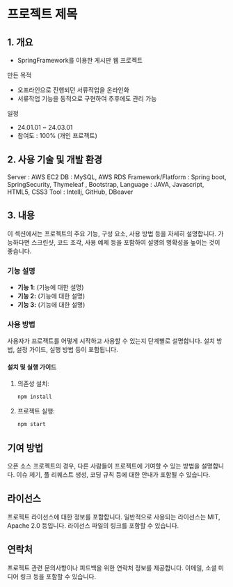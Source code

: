 # 프로젝트 제목

## 1. 개요

* SpringFramework를 이용한 게시판 웹 프로젝트
  
만든 목적
* 오프라인으로 진행되던 서류작업을 온라인화
* 서류작업 기능을 동적으로 구현하여 추후에도 관리 가능
  
일정
* 24.01.01 ~ 24.03.01
* 참여도 : 100% (개인 프로젝트)

## 2. 사용 기술 및 개발 환경

Server : AWS EC2
DB : MySQL, AWS RDS
Framework/Flatform : Spring boot, SpringSecurity, Thymeleaf , Bootstrap, 
Language : JAVA, Javascript, HTML5, CSS3
Tool : Intellj, GitHub, DBeaver


## 3. 내용

이 섹션에서는 프로젝트의 주요 기능, 구성 요소, 사용 방법 등을 자세히 설명합니다. 가능하다면 스크린샷, 코드 조각, 사용 예제 등을 포함하여 설명의 명확성을 높이는 것이 좋습니다.

### 기능 설명

- **기능 1:** (기능에 대한 설명)
- **기능 2:** (기능에 대한 설명)
- **기능 3:** (기능에 대한 설명)

### 사용 방법

사용자가 프로젝트를 어떻게 시작하고 사용할 수 있는지 단계별로 설명합니다. 설치 방법, 설정 가이드, 실행 방법 등이 포함됩니다.

#### 설치 및 실행 가이드

1. 의존성 설치:

    ```bash
    npm install
    ```

2. 프로젝트 실행:

    ```bash
    npm start
    ```

## 기여 방법

오픈 소스 프로젝트의 경우, 다른 사람들이 프로젝트에 기여할 수 있는 방법을 설명합니다. 이슈 제기, 풀 리퀘스트 생성, 코딩 규칙 등에 대한 안내가 포함될 수 있습니다.

## 라이선스

프로젝트 라이선스에 대한 정보를 포함합니다. 일반적으로 사용되는 라이선스는 MIT, Apache 2.0 등입니다. 라이선스 파일의 링크를 포함할 수 있습니다.

## 연락처

프로젝트 관련 문의사항이나 피드백을 위한 연락처 정보를 제공합니다. 이메일, 소셜 미디어 링크 등을 포함할 수 있습니다.
